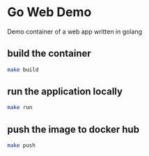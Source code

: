 # Go Web Demo

Demo container of a web app written in golang

## build the container

```bash
make build
```

## run the application locally

```bash
make run
```

## push the image to docker hub

```bash
make push
```
